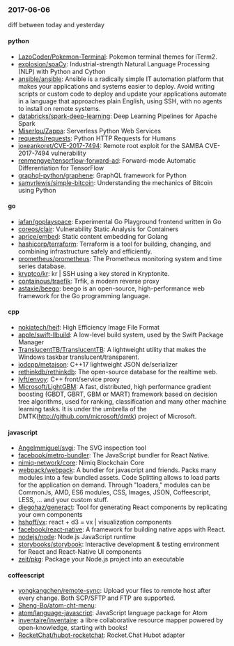 ### 2017-06-06
diff between today and yesterday

#### python
* [LazoCoder/Pokemon-Terminal](https://github.com/LazoCoder/Pokemon-Terminal): Pokemon terminal themes for iTerm2.
* [explosion/spaCy](https://github.com/explosion/spaCy):  Industrial-strength Natural Language Processing (NLP) with Python and Cython
* [ansible/ansible](https://github.com/ansible/ansible): Ansible is a radically simple IT automation platform that makes your applications and systems easier to deploy. Avoid writing scripts or custom code to deploy and update your applications automate in a language that approaches plain English, using SSH, with no agents to install on remote systems.
* [databricks/spark-deep-learning](https://github.com/databricks/spark-deep-learning): Deep Learning Pipelines for Apache Spark
* [Miserlou/Zappa](https://github.com/Miserlou/Zappa): Serverless Python Web Services
* [requests/requests](https://github.com/requests/requests): Python HTTP Requests for Humans 
* [joxeankoret/CVE-2017-7494](https://github.com/joxeankoret/CVE-2017-7494): Remote root exploit for the SAMBA CVE-2017-7494 vulnerability
* [renmengye/tensorflow-forward-ad](https://github.com/renmengye/tensorflow-forward-ad): Forward-mode Automatic Differentiation for TensorFlow
* [graphql-python/graphene](https://github.com/graphql-python/graphene): GraphQL framework for Python
* [samvrlewis/simple-bitcoin](https://github.com/samvrlewis/simple-bitcoin): Understanding the mechanics of Bitcoin using Python

#### go
* [iafan/goplayspace](https://github.com/iafan/goplayspace): Experimental Go Playground frontend written in Go
* [coreos/clair](https://github.com/coreos/clair): Vulnerability Static Analysis for Containers
* [aprice/embed](https://github.com/aprice/embed): Static content embedding for Golang
* [hashicorp/terraform](https://github.com/hashicorp/terraform): Terraform is a tool for building, changing, and combining infrastructure safely and efficiently.
* [prometheus/prometheus](https://github.com/prometheus/prometheus): The Prometheus monitoring system and time series database.
* [kryptco/kr](https://github.com/kryptco/kr): kr | SSH using a key stored in Kryptonite.
* [containous/traefik](https://github.com/containous/traefik): Trfik, a modern reverse proxy
* [astaxie/beego](https://github.com/astaxie/beego): beego is an open-source, high-performance web framework for the Go programming language.

#### cpp
* [nokiatech/heif](https://github.com/nokiatech/heif): High Efficiency Image File Format
* [apple/swift-llbuild](https://github.com/apple/swift-llbuild): A low-level build system, used by the Swift Package Manager
* [TranslucentTB/TranslucentTB](https://github.com/TranslucentTB/TranslucentTB): A lightweight utility that makes the Windows taskbar translucent/transparent.
* [iodcpp/metajson](https://github.com/iodcpp/metajson): C++17 lightweight JSON de/serializer
* [rethinkdb/rethinkdb](https://github.com/rethinkdb/rethinkdb): The open-source database for the realtime web.
* [lyft/envoy](https://github.com/lyft/envoy): C++ front/service proxy
* [Microsoft/LightGBM](https://github.com/Microsoft/LightGBM): A fast, distributed, high performance gradient boosting (GBDT, GBRT, GBM or MART) framework based on decision tree algorithms, used for ranking, classification and many other machine learning tasks. It is under the umbrella of the DMTK(http://github.com/microsoft/dmtk) project of Microsoft.

#### javascript
* [Angelmmiguel/svgi](https://github.com/Angelmmiguel/svgi):  The SVG inspection tool
* [facebook/metro-bundler](https://github.com/facebook/metro-bundler):  The JavaScript bundler for React Native.
* [nimiq-network/core](https://github.com/nimiq-network/core): Nimiq Blockchain Core
* [webpack/webpack](https://github.com/webpack/webpack): A bundler for javascript and friends. Packs many modules into a few bundled assets. Code Splitting allows to load parts for the application on demand. Through "loaders," modules can be CommonJs, AMD, ES6 modules, CSS, Images, JSON, Coffeescript, LESS, ... and your custom stuff.
* [diegohaz/generact](https://github.com/diegohaz/generact): Tool for generating React components by replicating your own components
* [hshoff/vx](https://github.com/hshoff/vx): react + d3 = vx | visualization components
* [facebook/react-native](https://github.com/facebook/react-native): A framework for building native apps with React.
* [nodejs/node](https://github.com/nodejs/node): Node.js JavaScript runtime 
* [storybooks/storybook](https://github.com/storybooks/storybook):  Interactive development & testing environment for React and React-Native UI components
* [zeit/pkg](https://github.com/zeit/pkg): Package your Node.js project into an executable

#### coffeescript
* [yongkangchen/remote-sync](https://github.com/yongkangchen/remote-sync): Upload your files to remote host after every change. Both SCP/SFTP and FTP are supported.
* [Sheng-Bo/atom-cht-menu](https://github.com/Sheng-Bo/atom-cht-menu): 
* [atom/language-javascript](https://github.com/atom/language-javascript): JavaScript language package for Atom
* [inventaire/inventaire](https://github.com/inventaire/inventaire): a libre collaborative resource mapper powered by open-knowledge, starting with books! 
* [RocketChat/hubot-rocketchat](https://github.com/RocketChat/hubot-rocketchat): Rocket.Chat Hubot adapter
